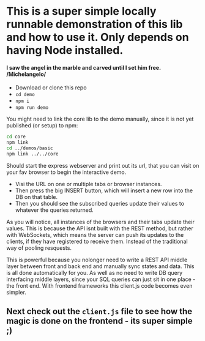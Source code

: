 # This is a super simple locally runnable demonstration of this lib and how to use it. Only depends on having Node installed.

#### I saw the angel in the marble and carved until I set him free. /Michelangelo/

* Download or clone this repo
* ```cd demo```
* ```npm i```
* ```npm run demo```

You might need to link the core lib to the demo manually, since it is not yet published (or setup) to npm:
```bash
cd core
npm link
cd ../demos/basic
npm link ../../core
```

Should start the express webserver and print out its url, that you can visit on your fav browser to begin the interactive demo.

* Visi the URL on one or multiple tabs or browser instances. 
* Then press the big INSERT button, which will insert a new row into the DB on that table. 
* Then you should see the subscribed queries update their values to whatever the queries returned.

As you will notice, all instances of the browsers and their tabs update their values. This is because the API isnt built with the REST method, but rather with WebSockets, which means the server can push its updates to the clients, if they have registered to receive them. Instead of the traditional way of pooling resquests.

This is powerful because you nolonger need to write a REST API middle layer between front and back end and manually sync states and data. This is all done automatically for you. As well as no need to write DB query interfacing middle layers, since your SQL queries can just sit in one place - the front end. With frontend frameworks this client.js code becomes even simpler.

## Next check out the ``client.js`` file to see how the magic is done on the frontend - its super simple ;)